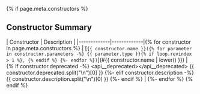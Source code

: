 {% if page.meta.constructors %}
## Constructor Summary

| Constructor | Description |
|-------------|-------------|{% for constructor in page.meta.constructors %}
| [`{{ constructor.name }}({% for parameter in constructor.parameters -%}
{{ parameter.type }}{% if loop.revindex > 1 %}, {% endif %}
{%- endfor %})`](#{{ constructor.name | lower() }}) | {% if constructor.deprecated -%}
<api__deprecated></api__deprecated> {{ constructor.deprecated.split("\n")[0] }}
{%- elif constructor.description -%}
{{ constructor.description.split("\n")[0] }}
{%- endif %} |
{%- endfor %}
{% endif %}